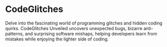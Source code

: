 # CodeGlitches
Delve into the fascinating world of programming glitches and hidden coding quirks. CodeGlitches Unveiled uncovers unexpected bugs, bizarre anti-patterns, and surprising software mishaps, helping developers learn from mistakes while enjoying the lighter side of coding.
